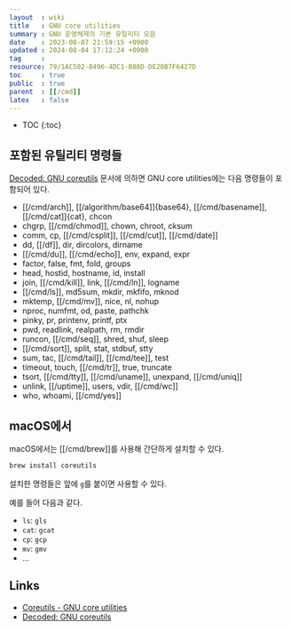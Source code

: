 ```yaml
---
layout  : wiki
title   : GNU core utilities
summary : GNU 운영체제의 기본 유틸리티 모음
date    : 2023-08-07 21:59:15 +0900
updated : 2024-08-04 17:12:24 +0900
tag     : 
resource: 79/1AC502-8496-4DC1-B88D-DE20B7F6427D
toc     : true
public  : true
parent  : [[/cmd]]
latex   : false
---
```

* TOC
{:toc}

## 포함된 유틸리티 명령들

[Decoded: GNU coreutils](https://www.maizure.org/projects/decoded-gnu-coreutils/ ) 문서에 의하면 GNU core utilities에는 다음 명령들이 포함되어 있다.

- [[/cmd/arch]], [[/algorithm/base64]]{base64}, [[/cmd/basename]], [[/cmd/cat]]{cat}, chcon
- chgrp, [[/cmd/chmod]], chown, chroot, cksum
- comm, cp, [[/cmd/csplit]], [[/cmd/cut]], [[/cmd/date]]
- dd, [[/df]], dir, dircolors, dirname
- [[/cmd/du]], [[/cmd/echo]], env, expand, expr
- factor, false, fmt, fold, groups
- head, hostid, hostname, id, install
- join, [[/cmd/kill]], link, [[/cmd/ln]], logname
- [[/cmd/ls]], md5sum, mkdir, mkfifo, mknod
- mktemp, [[/cmd/mv]], nice, nl, nohup
- nproc, numfmt, od, paste, pathchk
- pinky, pr, printenv, printf, ptx
- pwd, readlink, realpath, rm, rmdir
- runcon, [[/cmd/seq]], shred, shuf, sleep
- [[/cmd/sort]], split, stat, stdbuf, stty
- sum, tac, [[/cmd/tail]], [[/cmd/tee]], test
- timeout, touch, [[/cmd/tr]], true, truncate
- tsort, [[/cmd/tty]], [[/cmd/uname]], unexpand, [[/cmd/uniq]]
- unlink, [[/uptime]], users, vdir, [[/cmd/wc]]
- who, whoami, [[/cmd/yes]]

## macOS에서

macOS에서는 [[/cmd/brew]]를 사용해 간단하게 설치할 수 있다.

```bash
brew install coreutils
```

설치한 명령들은 앞에 `g`를 붙이면 사용할 수 있다.

예를 들어 다음과 같다.

- `ls`: `gls`
- `cat`: `gcat`
- `cp`: `gcp`
- `mv`: `gmv`
- ...

## Links

- [Coreutils - GNU core utilities]( https://www.gnu.org/software/coreutils/ )
- [Decoded: GNU coreutils]( https://www.maizure.org/projects/decoded-gnu-coreutils/ )

